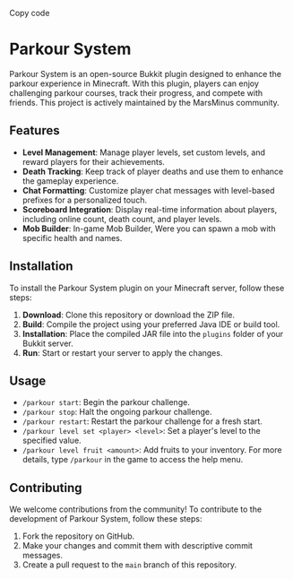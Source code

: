 Copy code
# Parkour System

Parkour System is an open-source Bukkit plugin designed to enhance the parkour experience in Minecraft. With this plugin, players can enjoy challenging parkour courses, track their progress, and compete with friends. This project is actively maintained by the MarsMinus community.

## Features

- **Level Management**: Manage player levels, set custom levels, and reward players for their achievements.
- **Death Tracking**: Keep track of player deaths and use them to enhance the gameplay experience.
- **Chat Formatting**: Customize player chat messages with level-based prefixes for a personalized touch.
- **Scoreboard Integration**: Display real-time information about players, including online count, death count, and player levels.
- **Mob Builder**: In-game Mob Builder, Were you can spawn a mob with specific health and names.

## Installation

To install the Parkour System plugin on your Minecraft server, follow these steps:

1. **Download**: Clone this repository or download the ZIP file.
2. **Build**: Compile the project using your preferred Java IDE or build tool.
3. **Installation**: Place the compiled JAR file into the `plugins` folder of your Bukkit server.
4. **Run**: Start or restart your server to apply the changes.

## Usage

- `/parkour start`: Begin the parkour challenge.
- `/parkour stop`: Halt the ongoing parkour challenge.
- `/parkour restart`: Restart the parkour challenge for a fresh start.
- `/parkour level set <player> <level>`: Set a player's level to the specified value.
- `/parkour level fruit <amount>`: Add fruits to your inventory.
For more details, type `/parkour` in the game to access the help menu.

## Contributing

We welcome contributions from the community! To contribute to the development of Parkour System, follow these steps:

1. Fork the repository on GitHub.
2. Make your changes and commit them with descriptive commit messages.
3. Create a pull request to the `main` branch of this repository.
